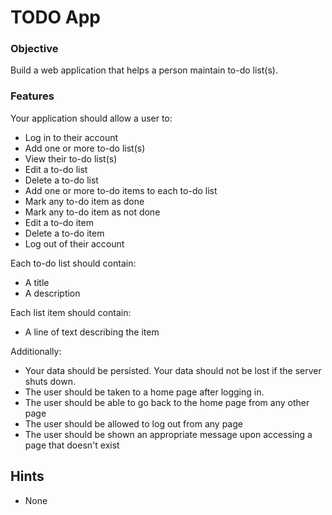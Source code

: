 # TODO App

### Objective

Build a web application that helps a person maintain to-do list(s).

### Features

Your application should allow a user to:

* Log in to their account
* Add one or more to-do list(s)
* View their to-do list(s)
* Edit a to-do list
* Delete a to-do list
* Add one or more to-do items to each to-do list
* Mark any to-do item as done
* Mark any to-do item as not done
* Edit a to-do item
* Delete a to-do item
* Log out of their account

Each to-do list should contain:

* A title
* A description

Each list item should contain:

* A line of text describing the item

Additionally:

* Your data should be persisted. Your data should not be lost if the server shuts down.
* The user should be taken to a home page after logging in.
* The user should be able to go back to the home page from any other page
* The user should be allowed to log out from any page
* The user should be shown an appropriate message upon accessing a page that doesn't exist

## Hints

* None
